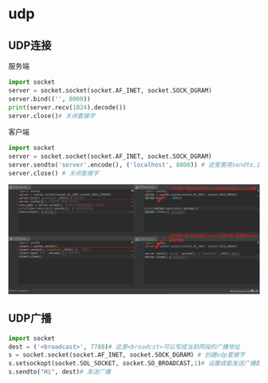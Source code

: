 # udp



## UDP连接
服务端
```python
import socket
server = socket.socket(socket.AF_INET, socket.SOCK_DGRAM)
server.bind(('', 8000))
print(server.recv(1024).decode())
server.close()# 关闭套接字
```

客户端
```python
import socket
server = socket.socket(socket.AF_INET, socket.SOCK_DGRAM)
server.sendto('server'.encode(), ('localhost', 8000)) # 这里要用sendto,因为udp没有建立链接
server.close() # 关闭套接字
```


![](./python_socket_udp/1.png)


## UDP广播
```python
import socket
dest = ('<broadcast>', 7788)# 这里<broadcst>可以写成当前网段的广播地址
s = socket.socket(socket.AF_INET, socket.SOCK_DGRAM) # 创建udp套接字
s.setsockopt(socket.SOL_SOCKET, socket.SO_BROADCAST,1)# 设置成能发送广播数据
s.sendto("Hi", dest)# 发送广播
```